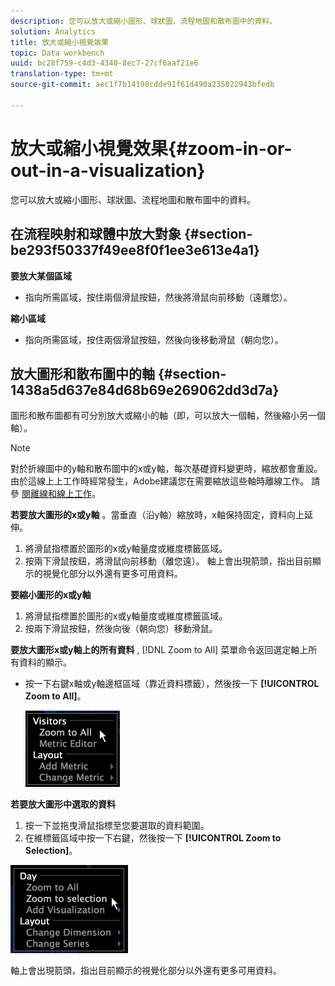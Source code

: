 ```yaml
---
description: 您可以放大或縮小圖形、球狀圖、流程地圖和散布圖中的資料。
solution: Analytics
title: 放大或縮小視覺效果
topic: Data workbench
uuid: bc28f759-c4d3-4340-8ec7-27cf6aaf21e6
translation-type: tm+mt
source-git-commit: aec1f7b14198cdde91f61d490a235022943bfedb

---
```



# 放大或縮小視覺效果{#zoom-in-or-out-in-a-visualization}

您可以放大或縮小圖形、球狀圖、流程地圖和散布圖中的資料。

## 在流程映射和球體中放大對象 {#section-be293f50337f49ee8f0f1ee3e613e4a1}

**要放大某個區域**

* 指向所需區域，按住兩個滑鼠按鈕，然後將滑鼠向前移動（遠離您）。

**縮小區域**

* 指向所需區域，按住兩個滑鼠按鈕，然後向後移動滑鼠（朝向您）。

## 放大圖形和散布圖中的軸 {#section-1438a5d637e84d68b69e269062dd3d7a}

圖形和散布圖都有可分別放大或縮小的軸（即，可以放大一個軸，然後縮小另一個軸）。

>[!NOTE]
>
>對於折線圖中的y軸和散布圖中的x或y軸，每次基礎資料變更時，縮放都會重設。 由於這線上上工作時經常發生，Adobe建議您在需要縮放這些軸時離線工作。 請參 [閱離線和線上工作](../../../home/c-get-started/c-off-on.md#concept-cef8758ede044b18b3558376c5eb9f54)。

**若要放大圖形的x或y軸** 。當垂直（沿y軸）縮放時，x軸保持固定，資料向上延伸。

1. 將滑鼠指標置於圖形的x或y軸量度或維度標籤區域。
1. 按兩下滑鼠按鈕，將滑鼠向前移動（離您遠）。 軸上會出現箭頭，指出目前顯示的視覺化部分以外還有更多可用資料。

**要縮小圖形的x或y軸**

1. 將滑鼠指標置於圖形的x或y軸量度或維度標籤區域。
1. 按兩下滑鼠按鈕，然後向後（朝向您）移動滑鼠。

**要放大圖形x或y軸上的所有資料** , [!DNL Zoom to All] 菜單命令返回選定軸上所有資料的顯示。

* 按一下右鍵x軸或y軸邊框區域（靠近資料標籤），然後按一下 **[!UICONTROL Zoom to All]**。

   ![](assets/vis_ZoomToAll.png)

**若要放大圖形中選取的資料**

1. 按一下並拖曳滑鼠指標至您要選取的資料範圍。
1. 在維標籤區域中按一下右鍵，然後按一下 **[!UICONTROL Zoom to Selection]**。

![](assets/vis_ZoomToSelection.png)

軸上會出現箭頭，指出目前顯示的視覺化部分以外還有更多可用資料。
